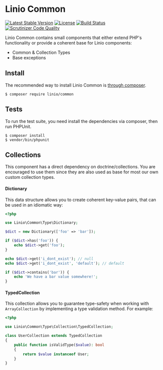 # Linio Common
[![Latest Stable Version](https://poser.pugx.org/linio/common/v/stable.svg)](https://packagist.org/packages/linio/common) [![License](https://poser.pugx.org/linio/common/license.svg)](https://packagist.org/packages/linio/common) [![Build Status](https://secure.travis-ci.org/LinioIT/common.png)](http://travis-ci.org/LinioIT/common) [![Scrutinizer Code Quality](https://scrutinizer-ci.com/g/LinioIT/common/badges/quality-score.png?b=master)](https://scrutinizer-ci.com/g/LinioIT/common/?branch=master)

Linio Common contains small components that either extend PHP's functionality or provide
a coherent base for Linio components:

* Common & Collection Types
* Base exceptions

## Install

The recommended way to install Linio Common is [through composer](http://getcomposer.org).

```
$ composer require linio/common
```

## Tests

To run the test suite, you need install the dependencies via composer, then
run PHPUnit.

    $ composer install
    $ vendor/bin/phpunit

## Collections

This component has a direct dependency on doctrine/collections. You are encouraged
to use them since they are also used as base for most our own custom collection types.

#### Dictionary

This data structure allows you to create coherent key-value pairs, that can be used
in an idiomatic way:

```php
<?php

use Linio\Common\Type\Dictionary;

$dict = new Dictionary(['foo' => 'bar']);

if ($dict->has('foo')) {
    echo $dict->get('foo');
}

echo $dict->get('i_dont_exist'); // null
echo $dict->get('i_dont_exist', 'default'); // default

if ($dict->contains('bar')) {
    echo 'We have a bar value somewhere!';
}

```

#### TypedCollection

This collection allows you to guarantee type-safety when working with `ArrayCollection` by
implementing a type validation method. For example:

```php
<?php

use Linio\Common\Type\Collection\TypedCollection;

class UserCollection extends TypedCollection
{
    public function isValidType($value): bool
    {
        return $value instanceof User;
    }
}
```
